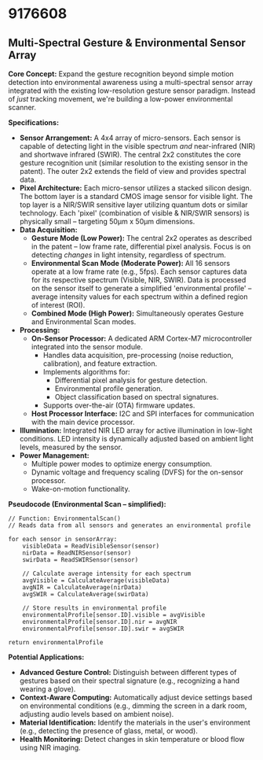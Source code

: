 # 9176608

## Multi-Spectral Gesture & Environmental Sensor Array

**Core Concept:** Expand the gesture recognition beyond simple motion detection into environmental awareness using a multi-spectral sensor array integrated with the existing low-resolution gesture sensor paradigm. Instead of *just* tracking movement, we're building a low-power environmental scanner.

**Specifications:**

*   **Sensor Arrangement:**  A 4x4 array of micro-sensors. Each sensor is capable of detecting light in the visible spectrum *and* near-infrared (NIR) and shortwave infrared (SWIR).  The central 2x2 constitutes the core gesture recognition unit (similar resolution to the existing sensor in the patent). The outer 2x2 extends the field of view and provides spectral data.
*   **Pixel Architecture:** Each micro-sensor utilizes a stacked silicon design. The bottom layer is a standard CMOS image sensor for visible light. The top layer is a NIR/SWIR sensitive layer utilizing quantum dots or similar technology.  Each 'pixel' (combination of visible & NIR/SWIR sensors) is physically small – targeting 50μm x 50μm dimensions.
*   **Data Acquisition:**
    *   **Gesture Mode (Low Power):** The central 2x2 operates as described in the patent – low frame rate, differential pixel analysis.  Focus is on detecting *changes* in light intensity, regardless of spectrum.
    *   **Environmental Scan Mode (Moderate Power):** All 16 sensors operate at a low frame rate (e.g., 5fps). Each sensor captures data for its respective spectrum (Visible, NIR, SWIR). Data is processed on the sensor itself to generate a simplified 'environmental profile' – average intensity values for each spectrum within a defined region of interest (ROI).
    *   **Combined Mode (High Power):** Simultaneously operates Gesture and Environmental Scan modes.
*   **Processing:**
    *   **On-Sensor Processor:** A dedicated ARM Cortex-M7 microcontroller integrated into the sensor module.
        *   Handles data acquisition, pre-processing (noise reduction, calibration), and feature extraction.
        *   Implements algorithms for:
            *   Differential pixel analysis for gesture detection.
            *   Environmental profile generation.
            *   Object classification based on spectral signatures.
        *   Supports over-the-air (OTA) firmware updates.
    *   **Host Processor Interface:**  I2C and SPI interfaces for communication with the main device processor.
*   **Illumination:**  Integrated NIR LED array for active illumination in low-light conditions.  LED intensity is dynamically adjusted based on ambient light levels, measured by the sensor.
*   **Power Management:**
    *   Multiple power modes to optimize energy consumption.
    *   Dynamic voltage and frequency scaling (DVFS) for the on-sensor processor.
    *   Wake-on-motion functionality.

**Pseudocode (Environmental Scan – simplified):**

```
// Function: EnvironmentalScan()
// Reads data from all sensors and generates an environmental profile

for each sensor in sensorArray:
    visibleData = ReadVisibleSensor(sensor)
    nirData = ReadNIRSensor(sensor)
    swirData = ReadSWIRSensor(sensor)

    // Calculate average intensity for each spectrum
    avgVisible = CalculateAverage(visibleData)
    avgNIR = CalculateAverage(nirData)
    avgSWIR = CalculateAverage(swirData)

    // Store results in environmental profile
    environmentalProfile[sensor.ID].visible = avgVisible
    environmentalProfile[sensor.ID].nir = avgNIR
    environmentalProfile[sensor.ID].swir = avgSWIR

return environmentalProfile
```

**Potential Applications:**

*   **Advanced Gesture Control:** Distinguish between different types of gestures based on their spectral signature (e.g., recognizing a hand wearing a glove).
*   **Context-Aware Computing:** Automatically adjust device settings based on environmental conditions (e.g., dimming the screen in a dark room, adjusting audio levels based on ambient noise).
*   **Material Identification:** Identify the materials in the user's environment (e.g., detecting the presence of glass, metal, or wood).
*   **Health Monitoring:** Detect changes in skin temperature or blood flow using NIR imaging.